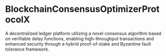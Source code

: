 # BlockchainConsensusOptimizerProtocolX
A decentralized ledger platform utilizing a novel consensus algorithm based on verifiable delay functions, enabling high-throughput transactions and enhanced security through a hybrid proof-of-stake and Byzantine fault tolerance framework.
